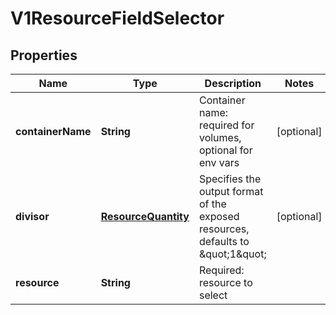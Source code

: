 
# V1ResourceFieldSelector

## Properties
Name | Type | Description | Notes
------------ | ------------- | ------------- | -------------
**containerName** | **String** | Container name: required for volumes, optional for env vars |  [optional]
**divisor** | [**ResourceQuantity**](ResourceQuantity.md) | Specifies the output format of the exposed resources, defaults to \&quot;1\&quot; |  [optional]
**resource** | **String** | Required: resource to select | 




